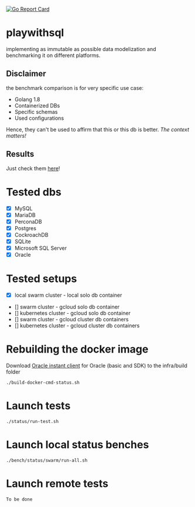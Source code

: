[![Go Report Card](https://goreportcard.com/badge/github.com/vincentserpoul/playwithsql)](https://goreportcard.com/report/github.com/vincentserpoul/playwithsql)

# playwithsql

implementing as immutable as possible data modelization and benchmarking it on different platforms.

## Disclaimer

the benchmark comparison is for very specific use case:
* Golang 1.8
* Containerized DBs
* Specific schemas
* Used configurations

Hence, they can't be used to affirm that this or this db is better.
*The context matters!*

## Results

Just check them [here](https://playwithsql-summary.surge.sh)!

# Tested dbs

- [x] MySQL
- [x] MariaDB
- [x] PerconaDB
- [x] Postgres
- [x] CockroachDB
- [x] SQLite
- [x] Microsoft SQL Server
- [x] Oracle

# Tested setups

- [x] local swarm cluster - local solo db container
- [] swarm cluster - gcloud solo db container
- [] kubernetes cluster - gcloud solo db container
- [] swarm cluster - gcloud cluster db containers
- [] kubernetes cluster - gcloud cluster db containers

# Rebuilding the docker image

Download [Oracle instant client](http://www.oracle.com/technetwork/topics/linuxx86-64soft-092277.html) for Oracle (basic and SDK) to the infra/build folder

```
./build-docker-cmd-status.sh
```

# Launch tests

```
./status/run-test.sh
```

# Launch local status benches

```
./bench/status/swarm/run-all.sh
```

# Launch remote tests

```
To be done
```